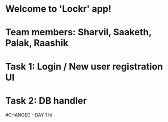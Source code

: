 # Welcome to 'Lockr' app! 
# Team members: Sharvil, Saaketh, Palak, Raashik
# Task 1: Login / New user registration UI
# Task 2: DB handler
#CHANGED - DAY 1
hi
